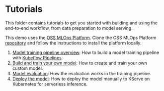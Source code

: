 # Tutorials

This folder contains tutorials to get you started with building and using the end-to-end workflow, from data preparation to model serving.

This demo uses the [OSS MLOps Platform](https://github.com/OSS-MLOPS-PLATFORM/oss-mlops-platform).
Clone the OSS MLOps Platform [repository](https://github.com/OSS-MLOPS-PLATFORM/oss-mlops-platform)
and follow the instructions to install the platform locally.

1. [Model training pipeline overview](./1-Model-training-pipeline-overview.md): How to build a model training pipeline with [Kubeflow Pipelines](https://www.kubeflow.org/docs/components/pipelines/introduction/).
2. [Build and train your own model](./2-Build-and-train-your-own-model.md): How to create and train your own custom model.
3. [Model evaluation](./3-Model-evaluation.md): How the evaluation works in the training pipeline.
4. [Deploy the model](./4-Manual-model-deployment.md): How to deploy the model manually to KServe on Kubernetes for serverless inference.